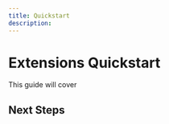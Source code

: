 ```yaml
---
title: Quickstart
description:
---
```


# Extensions Quickstart

This guide will cover

## Next Steps